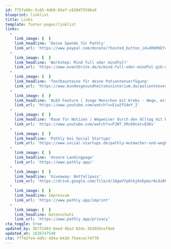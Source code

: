 ```yaml
---
id: f75fa98c-5c65-4db9-b5ef-c820d75596a9
blueprint: linklist
title: Links
template: footer-pages/linklist
links:
  -
    link_image: {  }
    link_headline: 'Deine Spende für Pathly'
    link_url: 'https://www.paypal.com/donate/?hosted_button_id=XR6MXEY4F6WHQ'
  -
    link_image: {  }
    link_headline: 'Workshop: Mind full oder mindful?'
    link_url: 'https://www.eventbrite.de/e/mind-full-oder-mindful-gib-deinen-emotionen-einen-geschutzten-raum-tickets-185749671267'
  -
    link_image: {  }
    link_headline: 'Textbausteine für deine Patientenverfügung'
    link_url: 'https://www.bundesgesundheitsministerium.de/patientenverfuegung.html'
  -
    link_image: {  }
    link_headline: 'ALEX Feature | Junge Menschen mit Krebs - Wege, mit der Erkrankung umzugehen'
    link_url: 'https://www.youtube.com/watch?v=Eiw2fS4eY_I'
  -
    link_image: {  }
    link_headline: 'Raum für Notizen | Wegweiser durch den Alltag mit Krebs - Die Plattform „Pathly“'
    link_url: 'https://www.youtube.com/watch?v=PJNT_VRc60c&t=836s'
  -
    link_image: {  }
    link_headline: 'Pathly bei Social Startups'
    link_url: 'https://www.social-startups.de/pathly-mutmacher-und-wegbegleiter-bei-einer-krebserkrankung/'
  -
    link_image: {  }
    link_headline: 'Unsere Landingpage'
    link_url: 'https://www.pathly.app/'
  -
    link_image: {  }
    link_headline: 'Giveaway: Notfallpass'
    link_url: 'https://drive.google.com/file/d/10gwV7pOtGj6xEpmzr6L6iR6mLxMqxzPd/view'
  -
    link_image: {  }
    link_headline: Impressum
    link_url: 'https://www.pathly.app/imprint'
  -
    link_image: {  }
    link_headline: Datenschutz
    link_url: 'https://www.pathly.app/privacy'
cta_toggle: true
updated_by: 3b7f2d63-0aed-4ba3-824c-3b1650cef8a6
updated_at: 1636747549
cta: fff42fe4-4d5c-484a-b43d-f5eecec74f70
---
```

